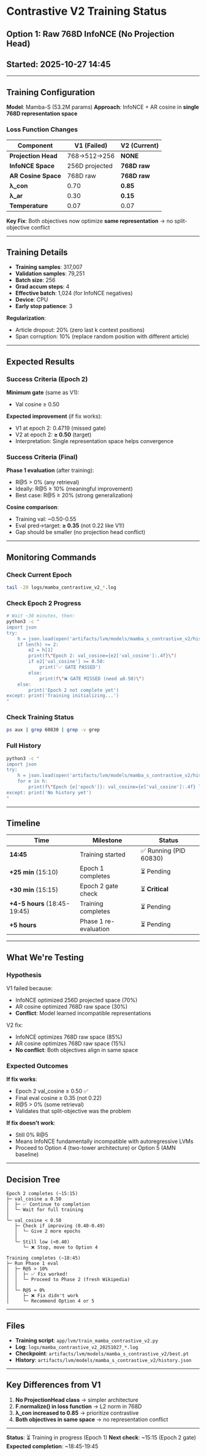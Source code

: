 # Contrastive V2 Training Status
## Option 1: Raw 768D InfoNCE (No Projection Head)
## Started: 2025-10-27 14:45

---

## Training Configuration

**Model**: Mamba-S (53.2M params)
**Approach**: InfoNCE + AR cosine in **single 768D representation space**

### Loss Function Changes

| Component | V1 (Failed) | V2 (Current) |
|-----------|-------------|--------------|
| **Projection Head** | 768→512→256 | **NONE** |
| **InfoNCE Space** | 256D projected | **768D raw** |
| **AR Cosine Space** | 768D raw | **768D raw** |
| **λ_con** | 0.70 | **0.85** |
| **λ_ar** | 0.30 | **0.15** |
| **Temperature** | 0.07 | 0.07 |

**Key Fix**: Both objectives now optimize **same representation** → no split-objective conflict

---

## Training Details

- **Training samples**: 317,007
- **Validation samples**: 79,251
- **Batch size**: 256
- **Grad accum steps**: 4
- **Effective batch**: 1,024 (for InfoNCE negatives)
- **Device**: CPU
- **Early stop patience**: 3

**Regularization**:
- Article dropout: 20% (zero last k context positions)
- Span corruption: 10% (replace random position with different article)

---

## Expected Results

### Success Criteria (Epoch 2)

**Minimum gate** (same as V1):
- Val cosine ≥ 0.50

**Expected improvement** (if fix works):
- V1 at epoch 2: 0.4719 (missed gate)
- V2 at epoch 2: **≥ 0.50** (target)
- Interpretation: Single representation space helps convergence

### Success Criteria (Final)

**Phase 1 evaluation** (after training):
- R@5 > 0% (any retrieval)
- Ideally: R@5 ≥ 10% (meaningful improvement)
- Best case: R@5 ≥ 20% (strong generalization)

**Cosine comparison**:
- Training val: ~0.50-0.55
- Eval pred→target: **≥ 0.35** (not 0.22 like V1!)
- Gap should be smaller (no projection head conflict)

---

## Monitoring Commands

### Check Current Epoch
```bash
tail -20 logs/mamba_contrastive_v2_*.log
```

### Check Epoch 2 Progress
```bash
# Wait ~30 minutes, then:
python3 -c "
import json
try:
    h = json.load(open('artifacts/lvm/models/mamba_s_contrastive_v2/history.json'))
    if len(h) >= 2:
        e2 = h[1]
        print(f\"Epoch 2: val_cosine={e2['val_cosine']:.4f}\")
        if e2['val_cosine'] >= 0.50:
            print('✅ GATE PASSED')
        else:
            print(f\"❌ GATE MISSED (need ≥0.50)\")
    else:
        print('Epoch 2 not complete yet')
except: print('Training initializing...')
"
```

### Check Training Status
```bash
ps aux | grep 60830 | grep -v grep
```

### Full History
```bash
python3 -c "
import json
try:
    h = json.load(open('artifacts/lvm/models/mamba_s_contrastive_v2/history.json'))
    for e in h:
        print(f\"Epoch {e['epoch']}: val_cosine={e['val_cosine']:.4f} loss={e['train_loss']:.4f}\")
except: print('No history yet')
"
```

---

## Timeline

| Time | Milestone | Status |
|------|-----------|--------|
| **14:45** | Training started | ✅ Running (PID 60830) |
| **+25 min** (15:10) | Epoch 1 completes | ⏳ Pending |
| **+30 min** (15:15) | Epoch 2 gate check | ⏳ **Critical** |
| **+4-5 hours** (18:45-19:45) | Training completes | ⏳ Pending |
| **+5 hours** | Phase 1 re-evaluation | ⏳ Pending |

---

## What We're Testing

### Hypothesis
V1 failed because:
- InfoNCE optimized 256D projected space (70%)
- AR cosine optimized 768D raw space (30%)
- **Conflict**: Model learned incompatible representations

V2 fix:
- InfoNCE optimizes 768D raw space (85%)
- AR cosine optimizes 768D raw space (15%)
- **No conflict**: Both objectives align in same space

### Expected Outcomes

**If fix works**:
- Epoch 2 val_cosine ≥ 0.50 ✅
- Final eval cosine ≥ 0.35 (not 0.22)
- R@5 > 0% (some retrieval)
- Validates that split-objective was the problem

**If fix doesn't work**:
- Still 0% R@5
- Means InfoNCE fundamentally incompatible with autoregressive LVMs
- Proceed to Option 4 (two-tower architecture) or Option 5 (AMN baseline)

---

## Decision Tree

```
Epoch 2 completes (~15:15)
├─ val_cosine ≥ 0.50
│  ├─ ✅ Continue to completion
│  └─ Wait for full training
│
└─ val_cosine < 0.50
   ├─ Check if improving (0.40-0.49)
   │  └─ Give 2 more epochs
   │
   └─ Still low (<0.40)
      └─ ❌ Stop, move to Option 4

Training completes (~18:45)
├─ Run Phase 1 eval
│  ├─ R@5 > 10%
│  │  ├─ ✅ Fix worked!
│  │  └─ Proceed to Phase 2 (fresh Wikipedia)
│  │
│  └─ R@5 ≈ 0%
│     ├─ ❌ Fix didn't work
│     └─ Recommend Option 4 or 5
```

---

## Files

- **Training script**: `app/lvm/train_mamba_contrastive_v2.py`
- **Log**: `logs/mamba_contrastive_v2_20251027_*.log`
- **Checkpoint**: `artifacts/lvm/models/mamba_s_contrastive_v2/best.pt`
- **History**: `artifacts/lvm/models/mamba_s_contrastive_v2/history.json`

---

## Key Differences from V1

1. **No ProjectionHead class** → simpler architecture
2. **F.normalize() in loss function** → L2 norm in 768D
3. **λ_con increased to 0.85** → prioritize contrastive
4. **Both objectives in same space** → no representation conflict

---

**Status**: ⏳ Training in progress (Epoch 1)
**Next check**: ~15:15 (Epoch 2 gate)
**Expected completion**: ~18:45-19:45

